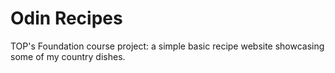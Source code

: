 # Odin Recipes

TOP's Foundation course project: a simple basic recipe website showcasing some of my country dishes.
